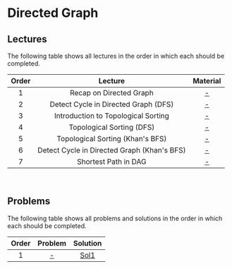 # Directed Graph

## Lectures

The following table shows all lectures in the order in which each should be completed.

| Order | Lecture | Material |
|:---:|:---:|:---:|
| 1 | Recap on Directed Graph | [-]() |
| 2 | Detect Cycle in Directed Graph (DFS) | [-]() |
| 3 | Introduction to Topological Sorting | [-]() |
| 4 | Topological Sorting (DFS) | [-]() |
| 5 | Topological Sorting (Khan's BFS) | [-]() |
| 6 | Detect Cycle in Directed Graph (Khan's BFS) | [-]() |
| 7 | Shortest Path in DAG | [-]() |
<br>

## Problems

The following table shows all problems and solutions in the order in which each should be completed.

| Order | Problem | Solution |
|:---:|:---:|:---:|
| 1 | [-]() | [Sol1]() |